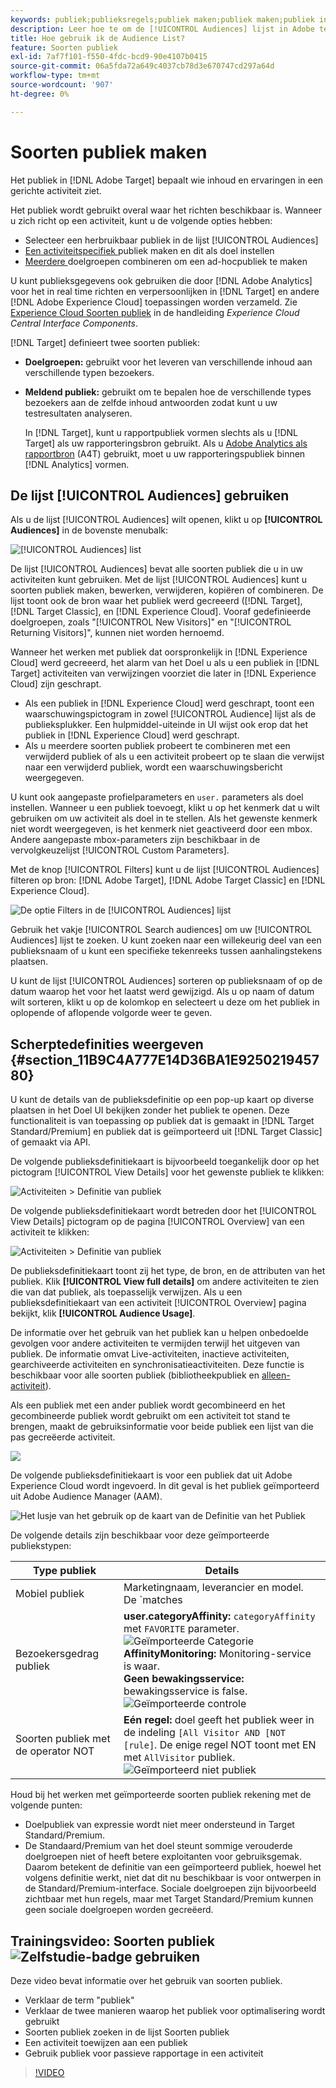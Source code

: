 ```yaml
---
keywords: publiek;publieksregels;publiek maken;publiek maken;publiek instellen;publiek rapporteren;publiek rapporteren;segment;aangepaste profielparameters;publieksdefinitie;publiekslijst
description: Leer hoe te om de [!UICONTROL Audiences] lijst in Adobe te gebruiken [!DNL Target] en hoe te om de kaarten van de Definitie van het publiek te bekijken die publieksdetails en gebruiksinformatie bevatten.
title: Hoe gebruik ik de Audience List?
feature: Soorten publiek
exl-id: 7af7f101-f550-4fdc-bcd9-90e4107b0415
source-git-commit: 06a5fda72a649c4037cb78d3e670747cd297a64d
workflow-type: tm+mt
source-wordcount: '907'
ht-degree: 0%

---
```


# Soorten publiek maken

Het publiek in [!DNL Adobe Target] bepaalt wie inhoud en ervaringen in een gerichte activiteit ziet.

Het publiek wordt gebruikt overal waar het richten beschikbaar is. Wanneer u zich richt op een activiteit, kunt u de volgende opties hebben:

* Selecteer een herbruikbaar publiek in de lijst [!UICONTROL Audiences]
* [Een activiteitspecifiek ](/help/c-target/creating-activity-only-audience.md) publiek maken en dit als doel instellen
* [Meerdere ](/help/c-target/combining-multiple-audiences.md#concept_A7386F1EA4394BD2AB72399C225981E5) doelgroepen combineren om een ad-hocpubliek te maken

U kunt publieksgegevens ook gebruiken die door [!DNL Adobe Analytics] voor het in real time richten en verpersoonlijken in [!DNL Target] en andere [!DNL Adobe Experience Cloud] toepassingen worden verzameld. Zie [Experience Cloud Soorten publiek](https://experienceleague.adobe.com/docs/core-services/interface/audiences/audience-library.html) in de handleiding *Experience Cloud Central Interface Components*.

[!DNL Target] definieert twee soorten publiek:

* **Doelgroepen:** gebruikt voor het leveren van verschillende inhoud aan verschillende typen bezoekers.
* **Meldend publiek:** gebruikt om te bepalen hoe de verschillende types bezoekers aan de zelfde inhoud antwoorden zodat kunt u uw testresultaten analyseren.

   In [!DNL Target], kunt u rapportpubliek vormen slechts als u [!DNL Target] als uw rapporteringsbron gebruikt. Als u [Adobe Analytics als rapportbron](/help/c-integrating-target-with-mac/a4t/a4t.md) (A4T) gebruikt, moet u uw rapporteringspubliek binnen [!DNL Analytics] vormen.

## De lijst [!UICONTROL Audiences] gebruiken

Als u de lijst [!UICONTROL Audiences] wilt openen, klikt u op **[!UICONTROL Audiences]** in de bovenste menubalk:

![[!UICONTROL Audiences] list](/help/c-target/c-audiences/assets/audiences_list.png)

De lijst [!UICONTROL Audiences] bevat alle soorten publiek die u in uw activiteiten kunt gebruiken. Met de lijst [!UICONTROL Audiences] kunt u soorten publiek maken, bewerken, verwijderen, kopiëren of combineren. De lijst toont ook de bron waar het publiek werd gecreeerd ([!DNL Target], [!DNL Target Classic], en [!DNL Experience Cloud]. Vooraf gedefinieerde doelgroepen, zoals &quot;[!UICONTROL New Visitors]&quot; en &quot;[!UICONTROL Returning Visitors]&quot;, kunnen niet worden hernoemd.

Wanneer het werken met publiek dat oorspronkelijk in [!DNL Experience Cloud] werd gecreeerd, het alarm van het Doel u als u een publiek in [!DNL Target] activiteiten van verwijzingen voorziet die later in [!DNL Experience Cloud] zijn geschrapt.

* Als een publiek in [!DNL Experience Cloud] werd geschrapt, toont een waarschuwingspictogram in zowel [!UICONTROL Audience] lijst als de publieksplukker. Een hulpmiddel-uiteinde in UI wijst ook erop dat het publiek in [!DNL Experience Cloud] werd geschrapt.
* Als u meerdere soorten publiek probeert te combineren met een verwijderd publiek of als u een activiteit probeert op te slaan die verwijst naar een verwijderd publiek, wordt een waarschuwingsbericht weergegeven.

U kunt ook aangepaste profielparameters en `user.` parameters als doel instellen. Wanneer u een publiek toevoegt, klikt u op het kenmerk dat u wilt gebruiken om uw activiteit als doel in te stellen. Als het gewenste kenmerk niet wordt weergegeven, is het kenmerk niet geactiveerd door een mbox. Andere aangepaste mbox-parameters zijn beschikbaar in de vervolgkeuzelijst [!UICONTROL Custom Parameters].

Met de knop [!UICONTROL Filters] kunt u de lijst [!UICONTROL Audiences] filteren op bron: [!DNL Adobe Target], [!DNL Adobe Target Classic] en [!DNL Experience Cloud].

![De optie Filters in de  [!UICONTROL Audiences] lijst](/help/c-target/c-audiences/assets/filters.png)

Gebruik het vakje [!UICONTROL Search audiences] om uw [!UICONTROL Audiences] lijst te zoeken. U kunt zoeken naar een willekeurig deel van een publieksnaam of u kunt een specifieke tekenreeks tussen aanhalingstekens plaatsen.

U kunt de lijst [!UICONTROL Audiences] sorteren op publieksnaam of op de datum waarop het voor het laatst werd gewijzigd. Als u op naam of datum wilt sorteren, klikt u op de kolomkop en selecteert u deze om het publiek in oplopende of aflopende volgorde weer te geven.

## Scherptedefinities weergeven {#section_11B9C4A777E14D36BA1E925021945780}

U kunt de details van de publieksdefinitie op een pop-up kaart op diverse plaatsen in het Doel UI bekijken zonder het publiek te openen. Deze functionaliteit is van toepassing op publiek dat is gemaakt in [!DNL Target Standard/Premium] en publiek dat is geïmporteerd uit [!DNL Target Classic] of gemaakt via API.

De volgende publieksdefinitiekaart is bijvoorbeeld toegankelijk door op het pictogram [!UICONTROL View Details] voor het gewenste publiek te klikken:

![Activiteiten > Definitie van publiek](assets/audience_definition_list.png)

De volgende publieksdefinitiekaart wordt betreden door het [!UICONTROL View Details] pictogram op de pagina [!UICONTROL Overview] van een activiteit te klikken:

![Activiteiten > Definitie van publiek](/help/c-target/c-audiences/assets/view-details-activity-overview.png)

De publieksdefinitiekaart toont zij het type, de bron, en de attributen van het publiek. Klik **[!UICONTROL View full details]** om andere activiteiten te zien die van dat publiek, als toepasselijk verwijzen. Als u een publieksdefinitiekaart van een activiteit [!UICONTROL Overview] pagina bekijkt, klik **[!UICONTROL Audience Usage]**.

De informatie over het gebruik van het publiek kan u helpen onbedoelde gevolgen voor andere activiteiten te vermijden terwijl het uitgeven van publiek. De informatie omvat Live-activiteiten, inactieve activiteiten, gearchiveerde activiteiten en synchronisatieactiviteiten. Deze functie is beschikbaar voor alle soorten publiek (bibliotheekpubliek en [alleen-activiteit](/help/c-target/creating-activity-only-audience.md#concept_A6BADCF530ED4AE1852E677FEBE68483)).

Als een publiek met een ander publiek wordt gecombineerd en het gecombineerde publiek wordt gebruikt om een activiteit tot stand te brengen, maakt de gebruiksinformatie voor beide publiek een lijst van die pas gecreëerde activiteit.

![](assets/audience_definition_list_usage.png)

De volgende publieksdefinitiekaart is voor een publiek dat uit Adobe Experience Cloud wordt ingevoerd. In dit geval is het publiek geïmporteerd uit Adobe Audience Manager (AAM).

![Het lusje van het gebruik op de kaart van de Definitie van het Publiek](assets/audience_definition_mc.png)

De volgende details zijn beschikbaar voor deze geïmporteerde publiekstypen:

| Type publiek | Details |
|--- |--- |
| Mobiel publiek | Marketingnaam, leverancier en model.<br>De  `matches | does not match` operator wordt weergegeven in plaats van  `equals | does not equal`<br>![Geïmporteerd mobiel publiek](/help/c-target/c-audiences/assets/imported_mobile_audience.png). |
| Bezoekersgedrag publiek | **user.categoryAffinity:** `categoryAffinity` met  `FAVORITE` parameter.<br>![Geïmporteerde Categorie ](/help/c-target/c-audiences/assets/imported_category_affinity.png)<br>**AffinityMonitoring:** Monitoring-service is waar.<br>**Geen bewakingsservice:** bewakingsservice is false.<br>![Geïmporteerde controle](/help/c-target/c-audiences/assets/imported_monitoring.png) |
| Soorten publiek met de operator NOT | **Eén regel:** doel geeft het publiek weer in de indeling  `[All Visitor AND [NOT [rule]`. De enige regel NOT toont met EN met `AllVisitor` publiek.<br>![Geïmporteerd niet publiek](/help/c-target/c-audiences/assets/imported_not_audience.png) |

Houd bij het werken met geïmporteerde soorten publiek rekening met de volgende punten:

* Doelpubliek van expressie wordt niet meer ondersteund in Target Standard/Premium.
* De Standaard/Premium van het doel steunt sommige verouderde doelgroepen niet of heeft betere exploitanten voor gebruiksgemak. Daarom betekent de definitie van een geïmporteerd publiek, hoewel het volgens definitie werkt, niet dat dit nu beschikbaar is voor ontwerpen in de Standard/Premium-interface. Sociale doelgroepen zijn bijvoorbeeld zichtbaar met hun regels, maar met Target Standard/Premium kunnen geen sociale doelgroepen worden gecreëerd.

## Trainingsvideo: Soorten publiek ![Zelfstudie-badge](/help/assets/tutorial.png) gebruiken

Deze video bevat informatie over het gebruik van soorten publiek.

* Verklaar de term &quot;publiek&quot;
* Verklaar de twee manieren waarop het publiek voor optimalisering wordt gebruikt
* Soorten publiek zoeken in de lijst Soorten publiek
* Een activiteit toewijzen aan een publiek
* Gebruik publiek voor passieve rapportage in een activiteit

>[!VIDEO](https://video.tv.adobe.com/v/17398)
